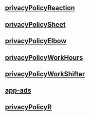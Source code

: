 ## [privacyPolicyReaction](https://RavenDevelopmentApp.github.io/privacyPolicyReaction.html)

## [privacyPolicySheet](https://RavenDevelopmentApp.github.io/privacyPolicySheet.html)

## [privacyPolicyElbow](https://RavenDevelopmentApp.github.io/privacyPolicyElbow.html)

## [privacyPolicyWorkHours](https://RavenDevelopmentApp.github.io/privacyPolicyWorkHours.html)

## [privacyPolicyWorkShifter](https://RavenDevelopmentApp.github.io/privacyPolicyWorkShifter.html)

## [app-ads](https://RavenDevelopmentApp.github.io/app-ads.txt)

## [privacyPolicyR](https://RavenDevelopmentApp.github.io/privacyPolicyAutomationSoundR.html)
